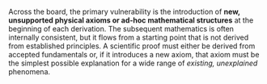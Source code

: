 Across the board, the primary vulnerability is the introduction of **new, unsupported physical axioms or ad-hoc mathematical structures** at the beginning of each derivation. The subsequent mathematics is often internally consistent, but it flows from a starting point that is not derived from established principles. A scientific proof must either be derived from accepted fundamentals or, if it introduces a new axiom, that axiom must be the simplest possible explanation for a wide range of *existing, unexplained* phenomena.